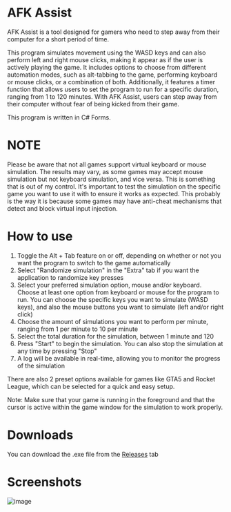 # AFK Assist

AFK Assist is a tool designed for gamers who need to step away from their computer for a short period of time.

This program simulates movement using the WASD keys and can also perform left and right mouse clicks, making it appear as if the user is actively playing the game. It includes options to choose from different automation modes, such as alt-tabbing to the game, performing keyboard or mouse clicks, or a combination of both. Additionally, it features a timer function that allows users to set the program to run for a specific duration, ranging from 1 to 120 minutes. With AFK Assist, users can step away from their computer without fear of being kicked from their game.

This program is written in C# Forms.


# NOTE

Please be aware that not all games support virtual keyboard or mouse simulation. The results may vary, as some games may accept mouse simulation but not keyboard simulation, and vice versa. This is something that is out of my control. It's important to test the simulation on the specific game you want to use it with to ensure it works as expected. This probably is the way it is because some games may have anti-cheat mechanisms that detect and block virtual input injection.


# How to use

1. Toggle the Alt + Tab feature on or off, depending on whether or not you want the program to switch to the game automatically
2. Select "Randomize simulation" in the "Extra" tab if you want the application to randomize key presses
3. Select your preferred simulation option, mouse and/or keyboard. Choose at least one option from keyboard or mouse for the program to run. You can choose the specific keys you want to simulate (WASD keys), and also the mouse buttons you want to simulate (left and/or right click)
4. Choose the amount of simulations you want to perform per minute, ranging from 1 per minute to 10 per minute
5. Select the total duration for the simulation, between 1 minute and 120
6. Press "Start" to begin the simulation. You can also stop the simulation at any time by pressing "Stop"
7. A log will be available in real-time, allowing you to monitor the progress of the simulation

There are also 2 preset options available for games like GTA5 and Rocket League, which can be selected for a quick and easy setup.

Note: Make sure that your game is running in the foreground and that the cursor is active within the game window for the simulation to work properly.


# Downloads
You can download the .exe file from the <a href="https://github.com/yusuf0142/AFK-Assist/releases">Releases</a> tab


# Screenshots

![image](https://user-images.githubusercontent.com/70652416/214882146-ae3850a4-9543-47e0-9f5d-d8e2015f7b50.png)

